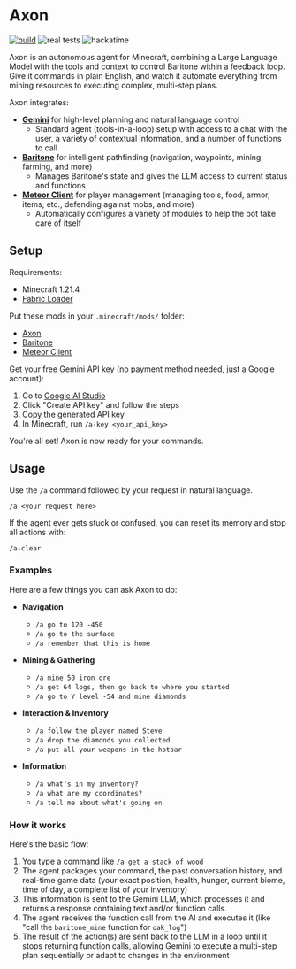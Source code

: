 # Axon

[![build](https://github.com/jeremy46231/axon/actions/workflows/build.yml/badge.svg)](https://github.com/jeremy46231/axon/actions/workflows/build.yml) ![real tests](https://img.shields.io/badge/tests-none-green) ![hackatime](https://hackatime-badge.hackclub.com/U06UYA5GMB5/axon?label=time+spent+typing+code&aliases=baritone,meteor-client)

Axon is an autonomous agent for Minecraft, combining a Large Language Model with the tools and context to control Baritone within a feedback loop. Give it commands in plain English, and watch it automate everything from mining resources to executing complex, multi-step plans.

Axon integrates:
- **[Gemini](https://deepmind.google/models/gemini)** for high-level planning and natural language control
  - Standard agent (tools-in-a-loop) setup with access to a chat with the user, a variety of contextual information, and a number of functions to call
- **[Baritone](https://github.com/cabaletta/baritone)** for intelligent pathfinding (navigation, waypoints, mining, farming, and more)
  - Manages Baritone's state and gives the LLM access to current status and functions
- **[Meteor Client](https://github.com/MeteorDevelopment/meteor-client)** for player management (managing tools, food, armor, items, etc., defending against mobs, and more)
  - Automatically configures a variety of modules to help the bot take care of itself

## Setup

Requirements:

- Minecraft 1.21.4
- [Fabric Loader](https://fabricmc.net/use/installer/)

Put these mods in your `.minecraft/mods/` folder:

- [Axon](https://github.com/jeremy46231/axon/releases/download/nightly/axon-1.0.0.jar)
- [Baritone](https://github.com/jeremy46231/axon/raw/refs/heads/main/libs/baritone-api-fabric-1.11.1-2-ga0f100f4.jar)
- [Meteor Client](https://meteorclient.com/api/download?version=1.21.5)

Get your free Gemini API key (no payment method needed, just a Google account):

1.  Go to [Google AI Studio](https://aistudio.google.com/apikey)
2.  Click "Create API key" and follow the steps
4.  Copy the generated API key
4.  In Minecraft, run `/a-key <your_api_key>`

You're all set! Axon is now ready for your commands.

## Usage

Use the `/a` command followed by your request in natural language.
```
/a <your request here>
```

If the agent ever gets stuck or confused, you can reset its memory and stop all actions with:
```
/a-clear
```

### Examples

Here are a few things you can ask Axon to do:

- **Navigation**
  - `/a go to 120 -450`
  - `/a go to the surface`
  - `/a remember that this is home`

- **Mining & Gathering**
  - `/a mine 50 iron ore`
  - `/a get 64 logs, then go back to where you started`
  - `/a go to Y level -54 and mine diamonds`

- **Interaction & Inventory**
  - `/a follow the player named Steve`
  - `/a drop the diamonds you collected`
  - `/a put all your weapons in the hotbar`

- **Information**
  - `/a what's in my inventory?`
  - `/a what are my coordinates?`
  - `/a tell me about what's going on`

### How it works

Here's the basic flow:

1.  You type a command like `/a get a stack of wood`
2.  The agent packages your command, the past conversation history, and real-time game data (your exact position, health, hunger, current biome, time of day, a complete list of your inventory)
3.  This information is sent to the Gemini LLM, which processes it and returns a response containing text and/or function calls.
4.  The agent receives the function call from the AI and executes it (like "call the `baritone_mine` function for `oak_log`")
5.  The result of the action(s) are sent back to the LLM in a loop until it stops returning function calls, allowing Gemini to execute a multi-step plan sequentially or adapt to changes in the environment
